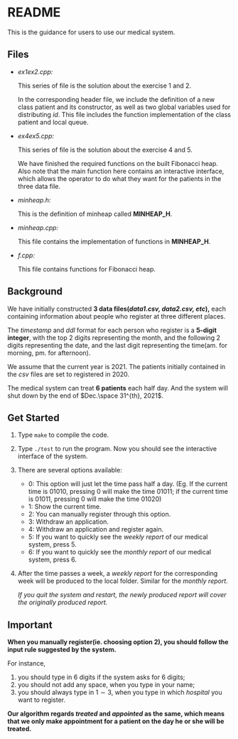 # README

This is the guidance for users to use our medical system.

## Files

- *ex1ex2.cpp:*

  This series of file is the solution about the exercise $1$ and $2$.

  In the corresponding header file, we include the definition of a new class patient and its constructor, as well as two global variables used for distributing *id*. This file includes the function implementation of the class patient and local queue. 

- *ex4ex5.cpp:*

  This series of file is the solution about the exercise $4$ and $5$.

  We have finished the required functions on the built Fibonacci heap. Also note that the main function here contains an interactive interface, which allows the operator to do what they want for the patients in the three data file.

- *minheap.h:*

  This is the definition of minheap called **MINHEAP_H**.

- *minheap.cpp:*

  This file contains the implementation of functions in **MINHEAP_H**.

- *f.cpp:*

  This file contains functions for Fibonacci heap.

## Background

We have initially constructed **3 data files(*data1.csv, data2.csv, etc*),** each containing information about people who register at three different places.

The *timestamp* and *ddl* format for each person who register is a **5-digit integer**, with the top $2$ digits representing the month, and the following $2$ digits representing the date, and the last digit representing the time(am. for morning, pm. for afternoon).

We assume that the current year is $2021$. The patients initially contained in the *csv* files are set to registered in $2020$.

The medical system can treat **6 patients** each half day. And the system will shut down by the end of $Dec.\space 31^{th}, 2021$.

## Get Started

1. Type `make` to compile the code.

2. Type `./test` to run the program. Now you should see the interactive interface of the system.

3. There are several options available:

   - $0$: This option will just let the time pass half a day. (Eg. If the current time is $01010$, pressing $0$ will make the time $01011$; if the current time is $01011$, pressing $0$ will make the time $01020$)
   - $1$: Show the current time.
   - $2$: You can manually register through this option.
   - $3$: Withdraw an application.
   - $4$: Withdraw an application and register again.
   - $5$: If you want to quickly see the *weekly report* of our medical system, press $5$.
   - $6$: If you want to quickly see the *monthly report* of our medical system, press $6$.

4. After the time passes a week, a *weekly report* for the corresponding week will be produced to the local folder. Similar for the *monthly report*. 

   *If you quit the system and restart, the newly produced report will cover the originally produced report.*

## Important

**When you manually register(ie. choosing option $2$), you should follow the input rule suggested by the system.** 

For instance, 

1. you should type in $6$ digits if the system asks for $6$ digits;
2. you should not add any space, when you type in your name;
3. you should always type in $1\sim3$, when you type in which *hospital* you want to register.

**Our algorithm regards *treated* and *appointed* as the same, which means that we only make appointment for a patient on the day he or she will be treated.**



